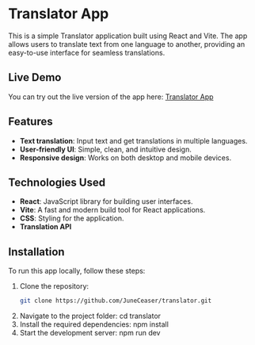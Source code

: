 # Translator App

This is a simple Translator application built using React and Vite. The app allows users to translate text from one language to another, providing an easy-to-use interface for seamless translations.

## Live Demo

You can try out the live version of the app here: [Translator App](https://translator-alpha-five.vercel.app/)

## Features

- **Text translation**: Input text and get translations in multiple languages.
- **User-friendly UI**: Simple, clean, and intuitive design.
- **Responsive design**: Works on both desktop and mobile devices.

## Technologies Used

- **React**: JavaScript library for building user interfaces.
- **Vite**: A fast and modern build tool for React applications.
- **CSS**: Styling for the application.
- **Translation API**

## Installation

To run this app locally, follow these steps:

1. Clone the repository:
   ```bash
   git clone https://github.com/JuneCeaser/translator.git
2. Navigate to the project folder:
   cd translator
4. Install the required dependencies:
   npm install
6. Start the development server:
   npm run dev

